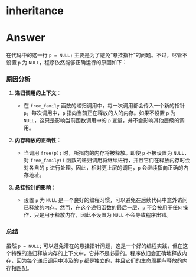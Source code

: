 # inheritance
# Answer

在代码中的这一行 `p = NULL;` 主要是为了避免“悬挂指针”的问题。不过，尽管不设置 `p` 为 `NULL`，程序依然能够正确运行的原因如下：

### 原因分析

1. **递归调用的上下文**：
   - 在 `free_family` 函数的递归调用中，每一次调用都会传入一个新的指针 `p`。每次调用中，`p` 指向当前正在释放的人的内存。如果不设置 `p` 为 `NULL`，这只是影响当前函数调用中的 `p` 变量，并不会影响其他层级的调用。

2. **内存释放的正确性**：
   - 当调用 `free(p);` 时，所指向的内存将被释放。即使 `p` 不被设置为 `NULL`，对 `free_family()` 函数的递归调用将继续进行，并且它们在释放内存时会对各自的 `p` 进行处理。因此，相对更上层的调用，`p` 会继续指向正确的内存地址。

3. **悬挂指针的影响**：
   - 设置 `p` 为 `NULL` 是一个良好的编程习惯，可以避免在后续代码中意外访问已释放的内存。然而，在这个递归函数的最后一层，`p` 不会被用于任何操作，只是用于释放内存，因此不设置为 `NULL` 不会导致程序出错。

### 总结
虽然 `p = NULL;` 可以避免潜在的悬挂指针问题，这是一个好的编程实践，但在这个特殊的递归释放内存的上下文中，它并不是必需的。程序依旧会正确地释放内存，因为每个递归调用中涉及的 `p` 都是独立的，并且它们的生命周期与释放的内存相匹配。
